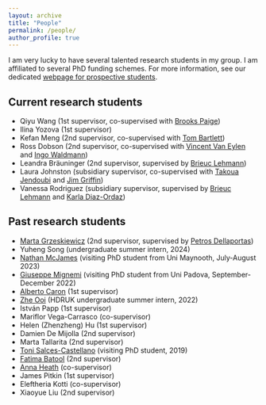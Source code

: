 ```yaml
---
layout: archive
title: "People"
permalink: /people/
author_profile: true
---
```


I am very lucky to have several talented research students in my group. I am affiliated to several PhD funding schemes. 
For more information, see our dedicated [webpage for prospective students](https://www.ucl.ac.uk/statistics/prospective-postgraduates/studentships).


## Current research students 

* Qiyu Wang (1st supervisor, co-supervised with [Brooks Paige](https://tbrx.github.io/))
* Ilina Yozova (1st supervisor)
* Kefan Meng (2nd supervisor, co-supervised with [Tom Bartlett](https://www.ucl.ac.uk/statistics/people/thomas-bartlett))
* Ross Dobson (2nd supervisor, co-supervised with [Vincent Van Eylen](https://profiles.ucl.ac.uk/72841) and [Ingo Waldmann](https://www.ucl.ac.uk/physics-astronomy/people/dr-ingo-waldmann-0))
* Leandra Bräuninger (2nd supervisor, supervised by [Brieuc Lehmann](https://brieuclehmann.github.io/))
* Laura Johnston (subsidiary supervisor, co-supervised with [Takoua Jendoubi](https://takouajendoubi.github.io/) and [Jim Griffin](https://jimegriffin.github.io/website/))
* Vanessa Rodriguez (subsidiary supervisor, supervised by [Brieuc Lehmann](https://brieuclehmann.github.io/) and [Karla Diaz-Ordaz](https://kdiazordaz.github.io/))

## Past research students

* [Marta Grzeskiewicz](https://martagrz.github.io/) (2nd supervisor, supervised by [Petros Dellaportas](https://www.homepages.ucl.ac.uk/~ucakpde/))
* Yuheng Song (undergraduate summer intern, 2024)
* [Nathan McJames](https://www.maynoothuniversity.ie/people/nathan-mcjames) (visiting PhD student from Uni Maynooth, July-August 2023)
* [Giuseppe Mignemi](https://scholar.google.com/citations?user=yvfdM3cAAAAJ&hl=en) (visiting PhD student from Uni Padova, September-December 2022)
* [Alberto Caron](https://albicaron.github.io/) (1st supervisor)
* [Zhe Ooi](https://www.linkedin.com/in/zheren-ooi/?originalSubdomain=uk) (HDRUK undergraduate summer intern, 2022)
* István Papp (1st supervisor)
* Mariflor Vega-Carrasco (co-supervisor)
* Helen (Zhenzheng) Hu (1st supervisor)
* Damien De Mijolla (2nd supervisor)
* Marta Tallarita (2nd supervisor)
* [Toni Salces-Castellano](https://scholar.google.com/citations?user=3W7FJ7oAAAAJ&hl=en) (visiting PhD student, 2019)
* [Fatima Batool](https://scholar.google.com/citations?user=5RMPJ_sAAAAJ&hl=en) (2nd supervisor)
* [Anna Heath](https://sites.google.com/site/annaheathstats/) (co-supervisor)
* James Pitkin (1st supervisor)
* Eleftheria Kotti (co-supervisor)
* Xiaoyue Liu (2nd supervisor)


